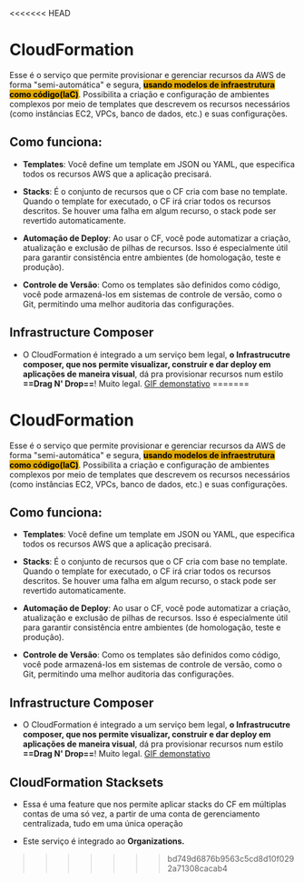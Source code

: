 <<<<<<< HEAD
# CloudFormation
Esse é o serviço que permite provisionar e gerenciar recursos da AWS de forma "semi-automática" e segura, <span style="background-color: #e0a800; color: black;font-weight:bold">usando modelos de **infraestrutura como código(IaC)**</span>. Possibilita a criação e configuração de ambientes complexos por meio de templates que descrevem os recursos necessários (como instâncias EC2, VPCs, banco de dados, etc.) e suas configurações.


## Como funciona:
- **Templates**: Você define um template em JSON ou YAML, que especifica todos os recursos AWS que a aplicação precisará.

- **Stacks**: É o conjunto de recursos que o CF cria com base no template. Quando o template for executado, o CF irá criar todos os recursos descritos. Se houver uma falha em algum recurso, o stack pode ser revertido automaticamente.

- **Automação de Deploy**: Ao usar o CF, você pode automatizar a criação, atualização e exclusão de pilhas de recursos. Isso é especialmente útil para garantir consistência entre ambientes (de homologação, teste e produção).

- **Controle de Versão**: Como os templates são definidos como código, você pode armazená-los em sistemas de controle de versão, como o Git, permitindo uma melhor auditoria das configurações.

## Infrastructure Composer
- O CloudFormation é integrado a um serviço bem legal, **o Infrastrucutre composer, que nos permite visualizar, construir e dar deploy em aplicações de maneira visual**, dá pra provisionar recursos num estilo **==Drag N' Drop==**! Muito legal. [GIF demonstativo](https://docs.aws.amazon.com/images/infrastructure-composer/latest/dg/images/aac_00.gif)
=======
# CloudFormation
Esse é o serviço que permite provisionar e gerenciar recursos da AWS de forma "semi-automática" e segura, <span style="background-color: #e0a800; color: black;font-weight:bold">usando modelos de **infraestrutura como código(IaC)**</span>. Possibilita a criação e configuração de ambientes complexos por meio de templates que descrevem os recursos necessários (como instâncias EC2, VPCs, banco de dados, etc.) e suas configurações.


## Como funciona:
- **Templates**: Você define um template em JSON ou YAML, que especifica todos os recursos AWS que a aplicação precisará.

- **Stacks**: É o conjunto de recursos que o CF cria com base no template. Quando o template for executado, o CF irá criar todos os recursos descritos. Se houver uma falha em algum recurso, o stack pode ser revertido automaticamente.

- **Automação de Deploy**: Ao usar o CF, você pode automatizar a criação, atualização e exclusão de pilhas de recursos. Isso é especialmente útil para garantir consistência entre ambientes (de homologação, teste e produção).

- **Controle de Versão**: Como os templates são definidos como código, você pode armazená-los em sistemas de controle de versão, como o Git, permitindo uma melhor auditoria das configurações.

## Infrastructure Composer
- O CloudFormation é integrado a um serviço bem legal, **o Infrastrucutre composer, que nos permite visualizar, construir e dar deploy em aplicações de maneira visual**, dá pra provisionar recursos num estilo **==Drag N' Drop==**! Muito legal. [GIF demonstativo](https://docs.aws.amazon.com/images/infrastructure-composer/latest/dg/images/aac_00.gif)

## CloudFormation Stacksets
- Essa é uma feature que nos permite aplicar stacks do CF em múltiplas contas de uma só vez, a partir de uma conta de gerenciamento centralizada, tudo em uma única operação

- Este serviço é integrado ao **Organizations.**
>>>>>>> bd749d6876b9563c5cd8d10f0292a71308cacab4
